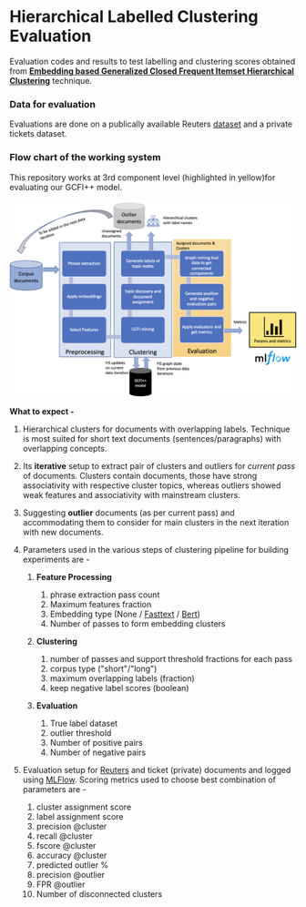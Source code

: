 # Hierarchical Labelled Clustering Evaluation

Evaluation codes and results to test labelling and clustering scores obtained from [**Embedding based Generalized Closed Frequent Itemset Hierarchical Clustering**](https://github.com/vinidixit/hierarchical-labelled-clustering) technique.

### Data for evaluation
Evaluations are done on a publically available Reuters [dataset](http://www.ai.mit.edu/projects/jmlr/papers/volume5/lewis04a/lyrl2004_rcv1v2_README.htm) and a private tickets dataset.

### Flow chart of the working system
This repository works at 3rd component level (highlighted in yellow)for evaluating our GCFI++ model.

![FLow chart](images/flow_chart.png)
 
 
**What to expect -**
1. Hierarchical clusters for documents with overlapping labels. Technique is most suited for short text documents (sentences/paragraphs) with overlapping concepts. 

2. Its **iterative** setup to extract pair of clusters and outliers for *current pass* of documents. Clusters contain documents, those have strong associativity with respective cluster topics, whereas outliers showed weak features and associativity with mainstream clusters.

3. Suggesting **outlier** documents (as per current pass) and accommodating them to consider for main clusters in the next iteration with new documents.

4. Parameters used in the various steps of clustering pipeline for building experiments are -
    1. **Feature Processing**
        1. phrase extraction pass count
        2. Maximum features fraction
        3. Embedding type  (None / [Fasttext](https://fasttext.cc/) / [Bert](https://github.com/UKPLab/sentence-transformers))
        4. Number of passes to form embedding clusters
        
    2. **Clustering**
        1. number of passes and support threshold fractions for each pass
        2. corpus type  ("short"/"long")
        3. maximum overlapping labels (fraction)
        4. keep negative label scores (boolean)
    
    3. **Evaluation**
        1. True label dataset
        2. outlier threshold
        3. Number of positive pairs
        4. Number of negative pairs
        
5. Evaluation setup for [Reuters](http://www.ai.mit.edu/projects/jmlr/papers/volume5/lewis04a/lyrl2004_rcv1v2_README.htm) and ticket (private) documents and logged using [MLFlow](https://mlflow.org/). Scoring metrics used to choose best combination of parameters are -
    1. cluster assignment score
    2. label assignment score 
    3. precision @cluster
    4. recall @cluster
    5. fscore @cluster
    6. accuracy @cluster
    7. predicted outlier %
    8. precision @outlier
    9. FPR @outlier
    10. Number of disconnected clusters
 

